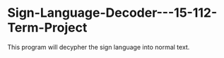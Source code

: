 # Sign-Language-Decoder---15-112-Term-Project

This program will decypher the sign language into normal text.
